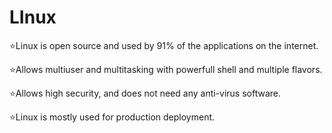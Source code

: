 # LInux

⭐Linux is open source and used by 91% of the applications on the internet.

⭐Allows multiuser and multitasking with powerfull shell and multiple flavors.

⭐Allows high security, and does not need any anti-virus software.

⭐Linux is mostly used for production deployment.
